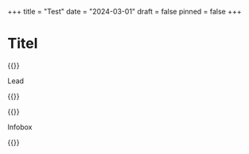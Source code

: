 +++
title = "Test"
date = "2024-03-01"
draft = false
pinned = false
+++
# **Titel**

{{<lead>}}

Lead 

{{</lead>}}



{{<box>}}

Infobox

{{<box>}}